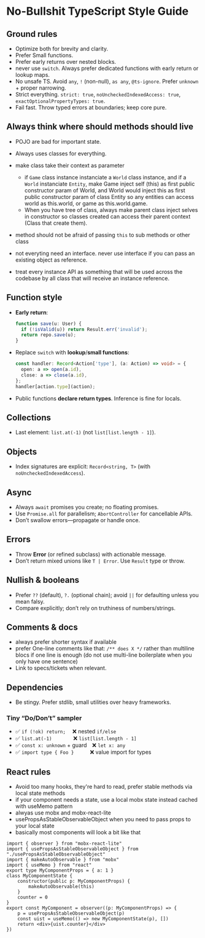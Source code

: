 # No-Bullshit TypeScript Style Guide

## Ground rules

* Optimize both for brevity and clarity.
* Prefer Small functions.
* Prefer early returns over nested blocks.
* never use `switch`. Always prefer dedicated functions with early return or lookup maps.
* No unsafe TS. Avoid `any`, `!` (non-null), `as any`, `@ts-ignore`. Prefer `unknown` + proper narrowing.
* Strict everything. `strict: true`, `noUncheckedIndexedAccess: true`, `exactOptionalPropertyTypes: true`.
* Fail fast. Throw typed errors at boundaries; keep core pure.

## Always think where should methods should live

- POJO are bad for important state.
- Always uses classes for everything.
- make class take their context as parameter
  - if `Game` class instance instanciate a `World` class instance, and if a `World` instanciate `Entity`, make Game inject self (this) as first public constructor param of World, and World would inject this as first public constructor param of class Entity so any entities can access world as this.world, or game as this.world.game.
  - When you have tree of class, always make parent class inject selves in constructor so classes created can access their parent context (Class that create them).

- method should not be afraid of passing `this` to sub methods or other class
- not everyting need an interface. never use interface if you can pass an existing object as reference.
- treat every instance API as something that will be used across the codebase by all class that will receive an instance reference.

## Function style

* **Early return**:

  ```ts
  function save(u: User) {
    if (!isValid(u)) return Result.err('invalid');
    return repo.save(u);
  }
  ```
* Replace `switch` with **lookup**/**small functions**:

  ```ts
  const handler: Record<Action['type'], (a: Action) => void> = {
    open: a => open(a.id),
    close: a => close(a.id),
  };
  handler[action.type](action);
  ```
* Public functions **declare return types**. Inference is fine for locals.

## Collections

* Last element: `list.at(-1)` (not `list[list.length - 1]`).

## Objects

* Index signatures are explicit: `Record<string, T>` (with `noUncheckedIndexedAccess`).

## Async

* Always `await` promises you create; no floating promises.
* Use `Promise.all` for parallelism; `AbortController` for cancellable APIs.
* Don’t swallow errors—propagate or handle once.

## Errors

* Throw **Error** (or refined subclass) with actionable message.
* Don’t return mixed unions like `T | Error`. Use `Result` type or throw.

## Nullish & booleans

* Prefer `??` (default), `?.` (optional chain); avoid `||` for defaulting unless you mean falsy.
* Compare explicitly; don’t rely on truthiness of numbers/strings.

## Comments & docs

* always prefer shorter syntax if available
* prefer One-line comments like that: `/** does X */` rather than multiline blocs if one line is enough
  (do not use multi-line boilerplate when you only have one sentence)
* Link to specs/tickets when relevant.

## Dependencies

* Be stingy. Prefer stdlib, small utilities over heavy frameworks.

### Tiny “Do/Don’t” sampler

* ✅ `if (!ok) return;`  ❌ nested `if/else`
* ✅ `list.at(-1)`    ❌ `list[list.length - 1]`
* ✅ `const x: unknown` + guard ❌ `let x: any`
* ✅ `import type { Foo }`   ❌ value import for types


## React rules

- Avoid too many hooks, they're hard to read, prefer stable methods via local state methods
- if your component needs a state, use a local mobx state instead cached with useMemo pattern
- alwyas use mobx and mobx-react-lite
- usePropsAsStableObservableObject when you need to pass props to your local state
- basically most components will look a bit like that
```tsx
import { observer } from "mobx-react-lite"
import { usePropsAsStableObservableObject } from "./usePropsAsStableObservableObject"
import { makeAutoObservable } from "mobx"
import { useMemo } from "react"
export type MyComponentProps = { a: 1 }
class MyComponentState {
    constructor(public p: MyComponentProps) {
        makeAutoObservable(this)
    }
    counter = 0
}
export const MyComponent = observer((p: MyComponentProps) => {
    p = usePropsAsStableObservableObject(p)
    const uist = useMemo(() => new MyComponentState(p), [])
    return <div>{uist.counter}</div>
})
```